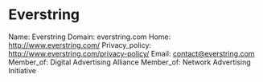 
# Everstring

Name: Everstring
Domain: everstring.com
Home: http://www.everstring.com/
Privacy_policy: http://www.everstring.com/privacy-policy/
Email: contact@everstring.com
Member_of: Digital Advertising Alliance
Member_of: Network Advertising Initiative
